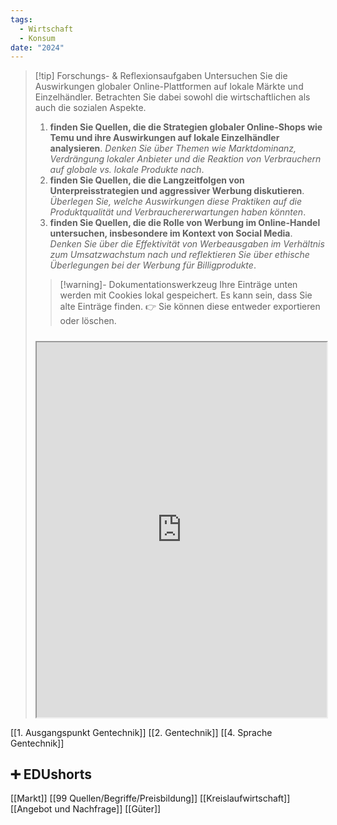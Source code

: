 ```yaml
---
tags:
  - Wirtschaft
  - Konsum
date: "2024"
---
```

>[!tip] Forschungs- & Reflexionsaufgaben
>Untersuchen Sie die Auswirkungen globaler Online-Plattformen auf lokale Märkte und Einzelhändler. Betrachten Sie dabei sowohl die wirtschaftlichen als auch die sozialen Aspekte.
>1. **finden Sie Quellen, die die Strategien globaler Online-Shops wie Temu und ihre Auswirkungen auf lokale Einzelhändler analysieren**. *Denken Sie über Themen wie Marktdominanz, Verdrängung lokaler Anbieter und die Reaktion von Verbrauchern auf globale vs. lokale Produkte nach*.
>2. **finden Sie Quellen, die die Langzeitfolgen von Unterpreisstrategien und aggressiver Werbung diskutieren**. *Überlegen Sie, welche Auswirkungen diese Praktiken auf die Produktqualität und Verbrauchererwartungen haben könnten*.
>3. **finden Sie Quellen, die die Rolle von Werbung im Online-Handel untersuchen, insbesondere im Kontext von Social Media**. *Denken Sie über die Effektivität von Werbeausgaben im Verhältnis zum Umsatzwachstum nach und reflektieren Sie über ethische Überlegungen bei der Werbung für Billigprodukte*.
>   
>>[!warning]- Dokumentationswerkzeug 
>Ihre Einträge unten werden mit Cookies lokal gespeichert. Es kann sein, dass Sie alte Einträge finden. 
>👉 Sie können diese entweder exportieren oder löschen.
>#####
><iframe width="100%" height="600" src="https://app.Lumi.education/run/nYkJQz" allowfullscreen allow="geolocation *; autoplay; encrypted-media"></iframe>


[[1. Ausgangspunkt Gentechnik]]
[[2. Gentechnik]]
[[4. Sprache Gentechnik]]

## ➕ EDUshorts
[[Markt]]
[[99 Quellen/Begriffe/Preisbildung]]
[[Kreislaufwirtschaft]]
[[Angebot und Nachfrage]]
[[Güter]]